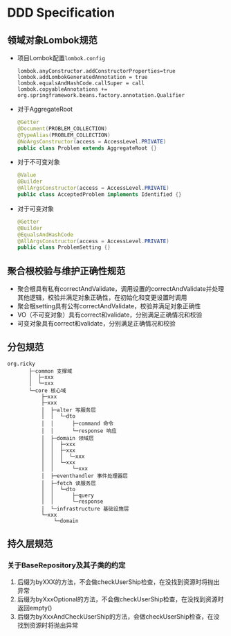 # **DDD Specification**

## **领域对象Lombok规范**

* 项目Lombok配置`lombok.config`

  ```properties
  lombok.anyConstructor.addConstructorProperties=true
  lombok.addLombokGeneratedAnnotation = true
  lombok.equalsAndHashCode.callSuper = call
  lombok.copyableAnnotations += org.springframework.beans.factory.annotation.Qualifier
  ```

* 对于AggregateRoot

  ```java
  @Getter
  @Document(PROBLEM_COLLECTION)
  @TypeAlias(PROBLEM_COLLECTION)
  @NoArgsConstructor(access = AccessLevel.PRIVATE)
  public class Problem extends AggregateRoot {}
  ```

* 对于不可变对象

  ```java
  @Value
  @Builder
  @AllArgsConstructor(access = AccessLevel.PRIVATE)
  public class AcceptedProblem implements Identified {}
  ```

* 对于可变对象

  ```java
  @Getter
  @Builder
  @EqualsAndHashCode
  @AllArgsConstructor(access = AccessLevel.PRIVATE)
  public class ProblemSetting {}
  ```

## **聚合根校验与维护正确性规范**

* 聚合根具有私有correctAndValidate，调用设置的correctAndValidate并处理其他逻辑，校验并满足对象正确性，在初始化和变更设置时调用
* 聚合根setting具有公有correctAndValidate，校验并满足对象正确性
* VO（不可变对象）具有correct和validate，分别满足正确情况和校验
* 可变对象具有correct和validate，分别满足正确情况和校验

## **分包规范**

```shell
org.ricky
       ├─common 支撑域
       │  ├─xxx
       │  └─xxx
       └─core 核心域
           ├─xxx
           ├─xxx
           │  ├─alter 写服务层
           │  │  └─dto
           │  │      ├─command 命令
           │  │      └─response 响应
           │  ├─domain 领域层
           │  │  ├─xxx
           │  │  ├─xxx
           │  │  │  └─xxx
           │  │  └─xxx
           │  │      └─xxx
           │  ├─eventhandler 事件处理器层
           │  ├─fetch 读服务层
           │  │  └─dto
           │  │      ├─query
           │  │      └─response
           │  └─infrastructure 基础设施层
           └─xxx
               └─domain
```

## **持久层规范**

### 关于BaseRepository及其子类的约定

1. 后缀为byXXX的方法，不会做checkUserShip检查，在没找到资源时将抛出异常
2. 后缀为byXxxOptional的方法，不会做checkUserShip检查，在没找到资源时返回empty()
3. 后缀为byXxxAndCheckUserShip的方法，会做checkUserShip检查，在没找到资源时将抛出异常